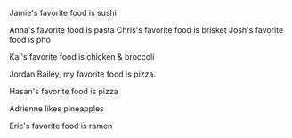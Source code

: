 
Jamie's favorite food is sushi

Anna's favorite food is pasta
Chris's favorite food is brisket
Josh's favorite food is pho

Kai's favorite food is chicken & broccoli

Jordan Bailey, my favorite food is pizza.


Hasan's favorite food is pizza 


Adrienne likes pineapples

Eric's favorite food is ramen


